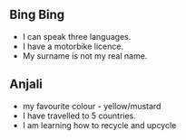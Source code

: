 ## Bing Bing

- I can speak three languages.
- I have a motorbike licence.
- My surname is not my real name.


## Anjali

- my favourite colour - yellow/mustard
- I have travelled to 5 countries. 
- I am learning how to recycle and upcycle
